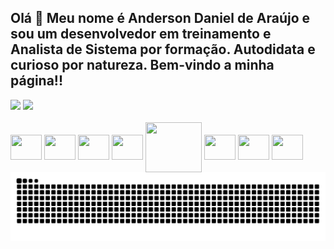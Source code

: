 ## Olá 👋 Meu nome é Anderson Daniel de Araújo e sou um desenvolvedor em treinamento e Analista de Sistema por formação. Autodidata e curioso por natureza. Bem-vindo a minha página!!


<div>
<img height="180em" src="https://github-readme-stats.vercel.app/api?username=Mukoua&show_icons=true&theme=dracula&include_all_commits=true&count_private=true"/>
<img height="180em" src="https://github-readme-stats.vercel.app/api/top-langs/?username=Mukoua&layout=compact&langs_count=20&theme=dark"/>
</div>


<div style ="display: inline_block"><br>
<img align="center" height="40" width="50" src="https://cdn.jsdelivr.net/gh/devicons/devicon@latest/icons/java/java-original-wordmark.svg" />
<img align="center" height="40" width="50" src="https://cdn.jsdelivr.net/gh/devicons/devicon@latest/icons/maven/maven-original.svg" />
<img align="center" height="40" width="50" src="https://cdn.jsdelivr.net/gh/devicons/devicon@latest/icons/mysql/mysql-original-wordmark.svg" />
<img align="center" height="40" width="50" src="https://cdn.jsdelivr.net/gh/devicons/devicon@latest/icons/python/python-original-wordmark.svg" />
<img align="center" height="80" width="90" src="https://cdn.jsdelivr.net/gh/devicons/devicon@latest/icons/swagger/swagger-original-wordmark.svg" />
<img align="center" height="40" width="50" src="https://cdn.jsdelivr.net/gh/devicons/devicon@latest/icons/docker/docker-original-wordmark.svg" />
<img align="center" height="40" width="50" src="https://cdn.jsdelivr.net/gh/devicons/devicon@latest/icons/git/git-plain.svg" />
<img align="center" height="40" width="50"&theme=blank src="https://cdn.jsdelivr.net/gh/devicons/devicon@latest/icons/github/github-original.svg" />
</div>
<img src="https://raw.githubusercontent.com/Mukoua/Mukoua/output/snake.svg" alt="Snake animation" />


